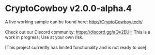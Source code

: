 # CryptoCowboy v2.0.0-alpha.4
A live working sample can be found here: http://CryptoCowboy.tech/<br><br>
Check out our Discord community: https://discord.gg/aQv2EUH
This is a work in progress; Use at your own risk.<br><br>
[This project currently has limited functionality and is not ready to use]
<br>
